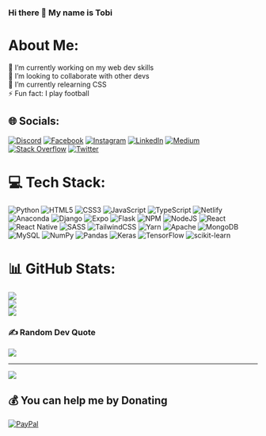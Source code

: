 ### Hi there 👋 My name is Tobi
<!--
**Towbbie/Towbbie** is a ✨ _special_ ✨ repository because its `README.md` (this file) appears on your GitHub profile. -->

# About Me:
🔭 I’m currently working on my web dev skills<br>👯 I’m looking to collaborate with other devs <br>🌱 I’m currently relearning CSS<br>⚡ Fun fact: I play football


## 🌐 Socials:
[![Discord](https://img.shields.io/badge/Discord-%237289DA.svg?logo=discord&logoColor=white)](https://discord.gg/unset) [![Facebook](https://img.shields.io/badge/Facebook-%231877F2.svg?logo=Facebook&logoColor=white)](https://facebook.com/unset) [![Instagram](https://img.shields.io/badge/Instagram-%23E4405F.svg?logo=Instagram&logoColor=white)](https://instagram.com/towbbie) [![LinkedIn](https://img.shields.io/badge/LinkedIn-%230077B5.svg?logo=linkedin&logoColor=white)](https://linkedin.com/in/unset) [![Medium](https://img.shields.io/badge/Medium-12100E?logo=medium&logoColor=white)](https://medium.com/@tobiosoba777) [![Stack Overflow](https://img.shields.io/badge/-Stackoverflow-FE7A16?logo=stack-overflow&logoColor=white)](https://stackoverflow.com/users/unset) [![Twitter](https://img.shields.io/badge/Twitter-%231DA1F2.svg?logo=Twitter&logoColor=white)](https://twitter.com/towbbie) 

# 💻 Tech Stack:
![Python](https://img.shields.io/badge/python-3670A0?style=plastic&logo=python&logoColor=ffdd54) ![HTML5](https://img.shields.io/badge/html5-%23E34F26.svg?style=plastic&logo=html5&logoColor=white) ![CSS3](https://img.shields.io/badge/css3-%231572B6.svg?style=plastic&logo=css3&logoColor=white) ![JavaScript](https://img.shields.io/badge/javascript-%23323330.svg?style=plastic&logo=javascript&logoColor=%23F7DF1E) ![TypeScript](https://img.shields.io/badge/typescript-%23007ACC.svg?style=plastic&logo=typescript&logoColor=white) ![Netlify](https://img.shields.io/badge/netlify-%23000000.svg?style=plastic&logo=netlify&logoColor=#00C7B7) ![Anaconda](https://img.shields.io/badge/Anaconda-%2344A833.svg?style=plastic&logo=anaconda&logoColor=white) ![Django](https://img.shields.io/badge/django-%23092E20.svg?style=plastic&logo=django&logoColor=white) ![Expo](https://img.shields.io/badge/expo-1C1E24?style=plastic&logo=expo&logoColor=#D04A37) ![Flask](https://img.shields.io/badge/flask-%23000.svg?style=plastic&logo=flask&logoColor=white) ![NPM](https://img.shields.io/badge/NPM-%23000000.svg?style=plastic&logo=npm&logoColor=white) ![NodeJS](https://img.shields.io/badge/node.js-6DA55F?style=plastic&logo=node.js&logoColor=white) ![React](https://img.shields.io/badge/react-%2320232a.svg?style=plastic&logo=react&logoColor=%2361DAFB) ![React Native](https://img.shields.io/badge/react_native-%2320232a.svg?style=plastic&logo=react&logoColor=%2361DAFB) ![SASS](https://img.shields.io/badge/SASS-hotpink.svg?style=plastic&logo=SASS&logoColor=white) ![TailwindCSS](https://img.shields.io/badge/tailwindcss-%2338B2AC.svg?style=plastic&logo=tailwind-css&logoColor=white) ![Yarn](https://img.shields.io/badge/yarn-%232C8EBB.svg?style=plastic&logo=yarn&logoColor=white) ![Apache](https://img.shields.io/badge/apache-%23D42029.svg?style=plastic&logo=apache&logoColor=white) ![MongoDB](https://img.shields.io/badge/MongoDB-%234ea94b.svg?style=plastic&logo=mongodb&logoColor=white) ![MySQL](https://img.shields.io/badge/mysql-%2300f.svg?style=plastic&logo=mysql&logoColor=white) ![NumPy](https://img.shields.io/badge/numpy-%23013243.svg?style=plastic&logo=numpy&logoColor=white) ![Pandas](https://img.shields.io/badge/pandas-%23150458.svg?style=plastic&logo=pandas&logoColor=white) ![Keras](https://img.shields.io/badge/Keras-%23D00000.svg?style=plastic&logo=Keras&logoColor=white) ![TensorFlow](https://img.shields.io/badge/TensorFlow-%23FF6F00.svg?style=plastic&logo=TensorFlow&logoColor=white) ![scikit-learn](https://img.shields.io/badge/scikit--learn-%23F7931E.svg?style=plastic&logo=scikit-learn&logoColor=white)
# 📊 GitHub Stats:
![](https://github-readme-stats.vercel.app/api?username=Towbbie&theme=nightowl&hide_border=false&include_all_commits=true&count_private=false)<br/>
![](https://github-readme-streak-stats.herokuapp.com/?user=Towbbie&theme=nightowl&hide_border=false)<br/>
![](https://github-readme-stats.vercel.app/api/top-langs/?username=Towbbie&theme=nightowl&hide_border=false&include_all_commits=true&count_private=false&layout=compact)

### ✍️ Random Dev Quote
![](https://quotes-github-readme.vercel.app/api?type=horizontal&theme=radical)

---
[![](https://visitcount.itsvg.in/api?id=Towbbie&icon=5&color=4)](https://visitcount.itsvg.in)

  ## 💰 You can help me by Donating
  [![PayPal](https://img.shields.io/badge/PayPal-00457C?style=for-the-badge&logo=paypal&logoColor=white)](https://paypal.me/Towbbie) 

  
<!-- Proudly created with GPRM ( https://gprm.itsvg.in ) -->
